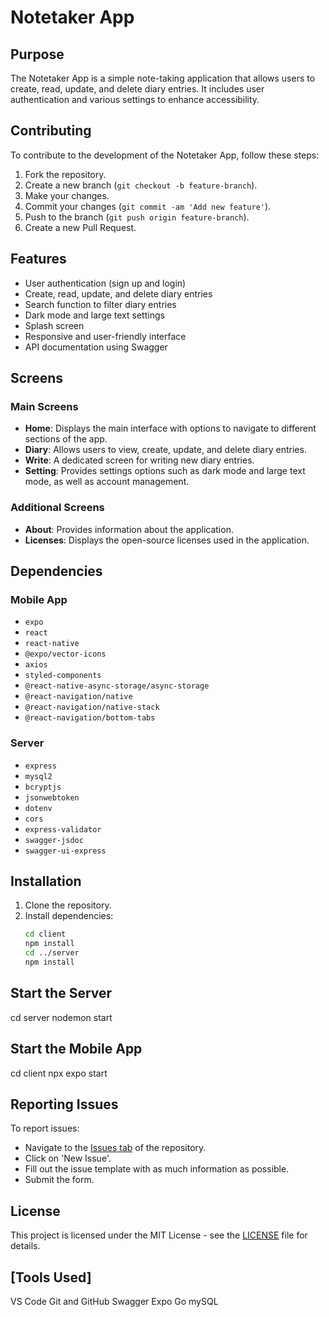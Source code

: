 # Notetaker App

## Purpose

The Notetaker App is a simple note-taking application that allows users to create, read, update, and delete diary entries. It includes user authentication and various settings to enhance accessibility.

## Contributing

To contribute to the development of the Notetaker App, follow these steps:

1. Fork the repository.
2. Create a new branch (`git checkout -b feature-branch`).
3. Make your changes.
4. Commit your changes (`git commit -am 'Add new feature'`).
5. Push to the branch (`git push origin feature-branch`).
6. Create a new Pull Request.

## Features

- User authentication (sign up and login)
- Create, read, update, and delete diary entries
- Search function to filter diary entries
- Dark mode and large text settings
- Splash screen
- Responsive and user-friendly interface
- API documentation using Swagger

## Screens

### Main Screens

- **Home**: Displays the main interface with options to navigate to different sections of the app.
- **Diary**: Allows users to view, create, update, and delete diary entries.
- **Write**: A dedicated screen for writing new diary entries.
- **Setting**: Provides settings options such as dark mode and large text mode, as well as account management.

### Additional Screens

- **About**: Provides information about the application.
- **Licenses**: Displays the open-source licenses used in the application.

## Dependencies

### Mobile App

- `expo`
- `react`
- `react-native`
- `@expo/vector-icons`
- `axios`
- `styled-components`
- `@react-native-async-storage/async-storage`
- `@react-navigation/native`
- `@react-navigation/native-stack`
- `@react-navigation/bottom-tabs`

### Server

- `express`
- `mysql2`
- `bcryptjs`
- `jsonwebtoken`
- `dotenv`
- `cors`
- `express-validator`
- `swagger-jsdoc`
- `swagger-ui-express`

## Installation

1. Clone the repository.
2. Install dependencies:
   ```bash
   cd client
   npm install
   cd ../server
   npm install
   ```

## Start the Server

cd server
nodemon start

## Start the Mobile App

cd client
npx expo start

## Reporting Issues

To report issues:

- Navigate to the [Issues tab](https://github.com/YEONSEO93/notetaker_ys/issues) of the repository.
- Click on 'New Issue'.
- Fill out the issue template with as much information as possible.
- Submit the form.

## License

This project is licensed under the MIT License - see the [LICENSE](LICENSE) file for details.

## [Tools Used]

VS Code
Git and GitHub
Swagger
Expo Go
mySQL
